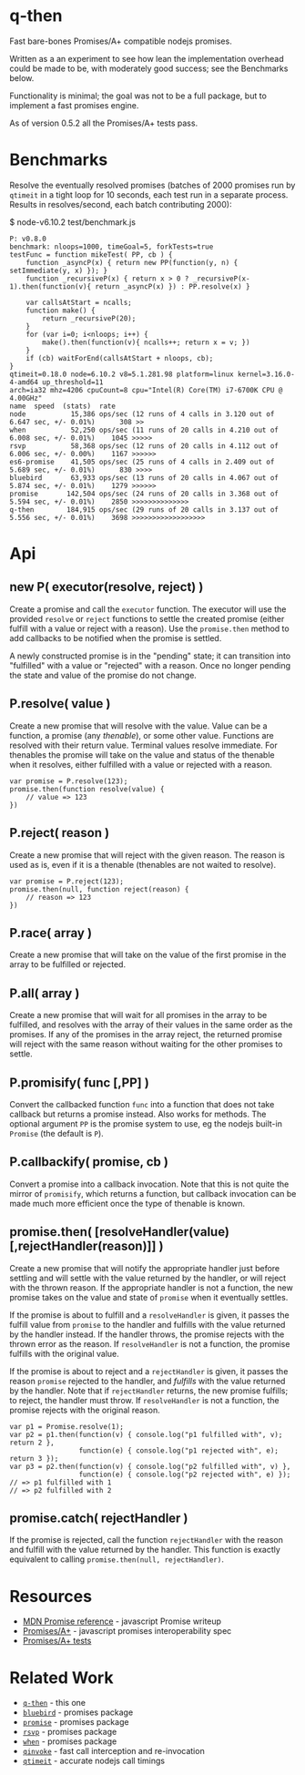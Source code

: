 q-then
======

Fast bare-bones Promises/A+ compatible nodejs promises.

Written as a an experiment to see how lean the implementation overhead could be
made to be, with moderately good success; see the Benchmarks below.

Functionality is minimal; the goal was not to be a full package, but
to implement a fast promises engine.

As of version 0.5.2 all the Promises/A+ tests pass.


Benchmarks
==========

Resolve the eventually resolved promises (batches of 2000 promises run by `qtimeit` in
a tight loop for 10 seconds, each test run in a separate process.  Results in
resolves/second, each batch contributing 2000):

$ node-v6.10.2 test/benchmark.js

    P: v0.8.0
    benchmark: nloops=1000, timeGoal=5, forkTests=true
    testFunc = function mikeTest( PP, cb ) {
        function _asyncP(x) { return new PP(function(y, n) { setImmediate(y, x) }); }
        function _recursiveP(x) { return x > 0 ? _recursiveP(x-1).then(function(v){ return _asyncP(x) }) : PP.resolve(x) }

        var callsAtStart = ncalls;
        function make() {
            return _recursiveP(20);
        }
        for (var i=0; i<nloops; i++) {
            make().then(function(v){ ncalls++; return x = v; })
        }
        if (cb) waitForEnd(callsAtStart + nloops, cb);
    }
    qtimeit=0.18.0 node=6.10.2 v8=5.1.281.98 platform=linux kernel=3.16.0-4-amd64 up_threshold=11
    arch=ia32 mhz=4206 cpuCount=8 cpu="Intel(R) Core(TM) i7-6700K CPU @ 4.00GHz"
    name  speed  (stats)  rate
    node           15,386 ops/sec (12 runs of 4 calls in 3.120 out of 6.647 sec, +/- 0.01%)      308 >>
    when           52,250 ops/sec (11 runs of 20 calls in 4.210 out of 6.008 sec, +/- 0.01%)    1045 >>>>>
    rsvp           58,368 ops/sec (12 runs of 20 calls in 4.112 out of 6.006 sec, +/- 0.00%)    1167 >>>>>>
    es6-promise    41,505 ops/sec (25 runs of 4 calls in 2.409 out of 5.689 sec, +/- 0.01%)      830 >>>>
    bluebird       63,933 ops/sec (13 runs of 20 calls in 4.067 out of 5.874 sec, +/- 0.01%)    1279 >>>>>>
    promise       142,504 ops/sec (24 runs of 20 calls in 3.368 out of 5.594 sec, +/- 0.01%)    2850 >>>>>>>>>>>>>>
    q-then        184,915 ops/sec (29 runs of 20 calls in 3.137 out of 5.556 sec, +/- 0.01%)    3698 >>>>>>>>>>>>>>>>>>


Api
===

## new P( executor(resolve, reject) )

Create a promise and call the `executor` function.  The executor will use the
provided `resolve` or `reject` functions to settle the created promise (either
fulfill with a value or reject with a reason).  Use the `promise.then` method to
add callbacks to be notified when the promise is settled.

A newly constructed promise is in the "pending" state; it can transition into
"fulfilled" with a value or "rejected" with a reason.  Once no longer pending the
state and value of the promise do not change.

## P.resolve( value )

Create a new promise that will resolve with the value.  Value can be a function, a
promise (any _thenable_), or some other value.  Functions are resolved with their return value.
Terminal values resolve immediate.  For thenables the promise will take on the value and status
of the thenable when it resolves, either fulfilled with a value or rejected with a reason.

    var promise = P.resolve(123);
    promise.then(function resolve(value) {
        // value => 123
    })

## P.reject( reason )

Create a new promise that will reject with the given reason.  The reason is used as
is, even if it is a thenable (thenables are not waited to resolve).

    var promise = P.reject(123);
    promise.then(null, function reject(reason) {
        // reason => 123
    })

## P.race( array )

Create a new promise that will take on the value of the first promise in the array
to be fulfilled or rejected.

## P.all( array )

Create a new promise that will wait for all promises in the array to be fulfilled,
and resolves with the array of their values in the same order as the promises.  If
any of the promises in the array reject, the returned promise will reject with the
same reason without waiting for the other promises to settle.

## P.promisify( func [,PP] )

Convert the callbacked function `func` into a function that does not take callback
but returns a promise instead.  Also works for methods.  The optional argument `PP`
is the promise system to use, eg the nodejs built-in `Promise` (the default is `P`).

## P.callbackify( promise, cb )

Convert a promise into a callback invocation.  Note that this is not quite the
mirror of `promisify`, which returns a function, but callback invocation can be
made much more efficient once the type of thenable is known.

## promise.then( [resolveHandler(value) [,rejectHandler(reason)]] )

Create a new promise that will notify the appropriate handler just before settling and
will settle with the value returned by the handler, or will reject with the thrown
reason.  If the appropriate handler is not a function, the new promise takes on the
value and state of `promise` when it eventually settles.

If the promise is about to fulfill and a `resolveHandler` is given, it passes the
fulfill value from `promise` to the handler and fulfills with the value returned by
the handler instead.  If the handler throws, the promise rejects with the thrown error
as the reason.  If `resolveHandler` is not a function, the promise fulfills with the
original value.

If the promise is about to reject and a `rejectHandler` is given, it passes the reason
`promise` rejected to the handler, and *fulfills* with the value returned by the
handler.  Note that if `rejectHandler` returns, the new promise fulfills; to reject,
the handler must throw.  If `resolveHandler` is not a function, the promise rejects
with the original reason.

    var p1 = Promise.resolve(1);
    var p2 = p1.then(function(v) { console.log("p1 fulfilled with", v); return 2 },
                     function(e) { console.log("p1 rejected with", e); return 3 });
    var p3 = p2.then(function(v) { console.log("p2 fulfilled with", v) },
                     function(e) { console.log("p2 rejected with", e) });
    // => p1 fulfilled with 1
    // => p2 fulfilled with 2

## promise.catch( rejectHandler )

If the promise is rejected, call the function `rejectHandler` with the reason and
fulfill with the value returned by the handler.  This function is exactly equivalent
to calling `promise.then(null, rejectHandler)`.


Resources
=========

- [MDN Promise reference](https://developer.mozilla.org/en-US/docs/Web/JavaScript/Reference/Global_Objects/Promise) - javascript Promise writeup
- [Promises/A+](https://promisesaplus.com/) - javascript promises interoperability spec
- [Promises/A+ tests](https://github.com/promises-aplus/promises-tests)

Related Work
============

- [`q-then`](https://github.com/andrasq/node-q-then) - this one
- [`bluebird`](https://npmjs.com/package/bluebird) - promises package
- [`promise`](https://npmjs.com/package/promise) - promises package
- [`rsvp`](https://npmjs.com/package/rsvp) - promises package
- [`when`](https://npmjs.com/package/when) - promises package
- [`qinvoke`](https://npmjs.com/package/qinvoke) - fast call interception and re-invocation
- [`qtimeit`](https://npmjs.com/package/qtimeit) - accurate nodejs call timings
